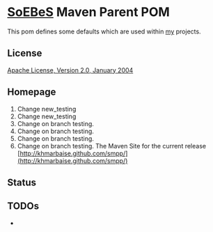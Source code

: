 [SoEBeS](http://www.soebes.de) Maven Parent POM
=======================

This pom defines some defaults which are used within [my](http://www.soebes.com) projects.

License
-------
[Apache License, Version 2.0, January 2004](http://www.apache.org/licenses/)

Homepage
--------
1. Change new_testing
1. Change new_testing
2. Change on branch testing.
2. Change on branch testing.
2. Change on branch testing.
2. Change on branch testing.
The Maven Site for the current release [http://khmarbaise.github.com/smpp/](http://khmarbaise.github.com/smpp/)

Status
------

TODOs
-----
- 


